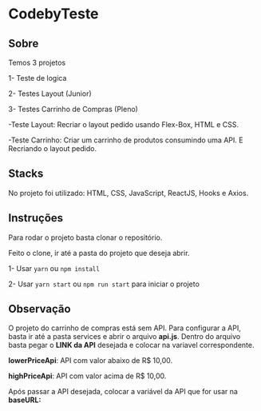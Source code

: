 # CodebyTeste

## Sobre
Temos 3 projetos

1- Teste de logica

2- Testes Layout (Junior)

3- Testes Carrinho de Compras (Pleno)

-Teste Layout: Recriar o layout pedido usando Flex-Box, HTML e CSS.

-Teste Carrinho: Criar um carrinho de produtos consumindo uma API. E Recriando o layout pedido.

## Stacks
No projeto foi utilizado: HTML, CSS, JavaScript, ReactJS, Hooks e Axios.

## Instruções 
Para rodar o projeto basta clonar o repositório.

Feito o clone, ir até a pasta do projeto que deseja abrir.

1- Usar `yarn` ou `npm install`

2- Usar `yarn start` ou `npm run start` para iniciar o projeto

## Observação
O projeto do carrinho de compras está sem API.
Para configurar a API, basta ir até a pasta services e abrir o arquivo **api.js**.
Dentro do arquivo basta pegar o **LINK da API** desejada e colocar na variavel correspondente.

**lowerPriceApi**: API com valor abaixo de R$ 10,00.

**highPriceApi**: API com valor acima de R$ 10,00.

Após passar a API desejada, colocar a variável da API que for usar na **baseURL:**
